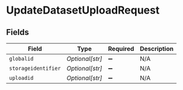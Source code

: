 # UpdateDatasetUploadRequest


## Fields

| Field               | Type                | Required            | Description         |
| ------------------- | ------------------- | ------------------- | ------------------- |
| `globalid`          | *Optional[str]*     | :heavy_minus_sign:  | N/A                 |
| `storageidentifier` | *Optional[str]*     | :heavy_minus_sign:  | N/A                 |
| `uploadid`          | *Optional[str]*     | :heavy_minus_sign:  | N/A                 |